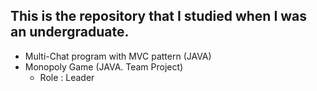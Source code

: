 ## This is the repository that I studied when I was an undergraduate.
* Multi-Chat program with MVC pattern (JAVA)
* Monopoly Game (JAVA. Team Project)
  * Role : Leader



